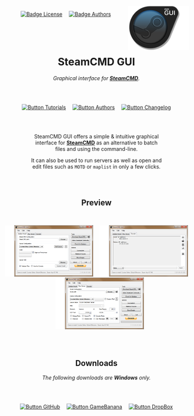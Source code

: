 
<br>

<img align = right height = 120 src = 'Media/Logo.png'>

<div align = right>

[![Badge License]][License]   
[![Badge Authors]][Authors]          

</div>

<br>
<br>
<br>

<div align = center>

# SteamCMD GUI

*Graphical interface for **[SteamCMD]**.*

<br>
<br>

[![Button Tutorials]][Tutorials]   
[![Button Authors]][Authors]   
[![Button Changelog]][Changelog]

<br>
<br>

SteamCMD GUI offers a simple & intuitive graphical  
interface for **[SteamCMD]** as an alternative to batch  
files and using the command-line.

It can also be used to run servers as well as open and  
edit files such as `MOTD` or `maplist` in only a few clicks.

<br>
<br>

## Preview

<br>

<img 
    width = 240 
    src = Media/Screenshots/Installation.png
/>   
<img 
    width = 240 
    src = Media/Screenshots/Console.png
/>   
<img 
    width = 240 
    src = Media/Screenshots/Server.png
/>

<br>
<br>

## Downloads

*The following downloads are **Windows** only.*

<br>
<br>

[![Button GitHub]][GitHub]   
[![Button GameBanana]][GameBanana]   
[![Button DropBox]][DropBox]

</div>

<br>


<!----------------------------------------------------------------------------->

[Changelog]: Documentation/Changelog.md
[Tutorials]: Documentation/Tutorials.md
[Authors]: Documentation/Authors.md
[License]: LICENSE 'This project is licensed under CreativeCommons BY SA 4.0'
[Logo]: Media/Logo.png

[#]: #

[GameBanana]: http://gamebanana.com/tools/5560
[SteamCMD]: https://developer.valvesoftware.com/wiki/SteamCMD
[DropBox]: https://www.dropbox.com/s/ie9iv5d0mvp2x22/SteamCMD%20GUI.zip?dl=0
[GitHub]: https://github.com/DioJoestar/SteamCMD-GUI/releases/latest


<!---------------------------------[ Badges ]---------------------------------->

[Badge Authors]: https://img.shields.io/badge/Creator-Raúl_Jiménez-008a99.svg?style=for-the-badge&labelColor=00ACC1&logoColor=white
[Badge License]: https://img.shields.io/badge/-BY--SA--4.0-ae6c18.svg?style=for-the-badge&labelColor=EF9421&logoColor=white&logo=CreativeCommons


<!---------------------------------[ Buttons ]--------------------------------->

[Button GameBanana]: https://img.shields.io/badge/GameBanana-f6e664?style=for-the-badge&logoColor=black&logo=GitLFS
[Button Changelog]: https://img.shields.io/badge/Changelog-4285F4?style=for-the-badge&logoColor=white&logo=Git
[Button Tutorials]: https://img.shields.io/badge/Tutorials-E23237?style=for-the-badge&logoColor=white&logo=YouTube
[Button Authors]: https://img.shields.io/badge/Authors-00968F?style=for-the-badge&logoColor=white&logo=BookStack
[Button DropBox]: https://img.shields.io/badge/DropBox-0061FF?style=for-the-badge&logoColor=white&logo=DropBox
[Button GitHub]: https://img.shields.io/badge/GitHub-222222?style=for-the-badge&logoColor=white&logo=GitHub
